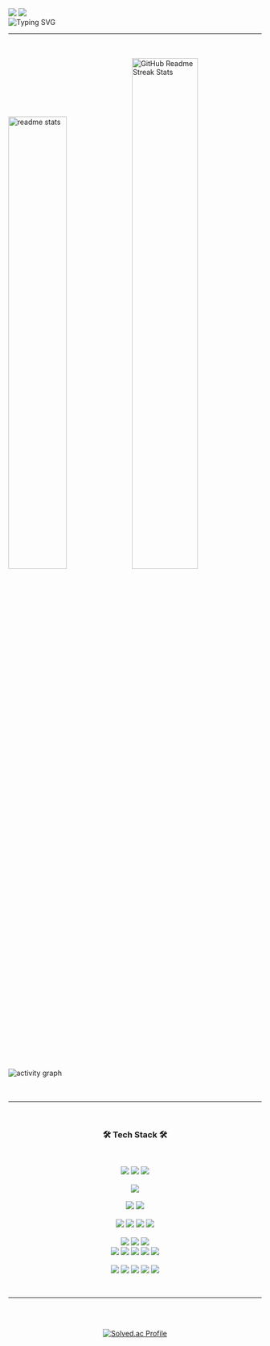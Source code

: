 <img src="https://capsule-render.vercel.app/api?type=waving&color=7FB3D5&text=&animation=twinkling&height=80">

<!-- ⭐ 대표인사: Welcome to Seojin's GitHub!👻 -->
<picture>
    <!-- 방문자가 설정한 테마가 다크모드일 경우 -->
    <source media="(prefers-color-scheme: dark)" srcset="https://readme-typing-svg.demolab.com?font=Alkatra&size=35&duration=2000&pause=100&color=61DAFB&vCenter=true&repeat=false&width=600&height=60&lines=Welcome+to+Seojin's+GitHub!%F0%9F%91%BB" />
    <!-- 방문자가 설정한 테마가 화이트모드일 경우 표시 -->
    <source media="(prefers-color-scheme: light)" srcset="https://readme-typing-svg.demolab.com?font=Alkatra&size=35&duration=2000&pause=100&color=316D7E&vCenter=true&repeat=false&width=600&height=60&lines=Welcome+to+Seojin's+GitHub!%F0%9F%91%BB" />
    <img src="https://readme-typing-svg.demolab.com?font=Alkatra&size=35&duration=2000&pause=100&color=61DAFB&vCenter=true&repeat=false&width=600&height=60&lines=Welcome+to+Seojin's+GitHub!%F0%9F%91%BB">
</picture>

<br>

<!-- ⭐ 자기소개: Backend | SangMyung+Univ. | Bachelor Student -->
<picture>
    <!-- 방문자가 설정한 테마가 다크모드일 경우 -->
    <source media="(prefers-color-scheme: dark)" srcset="https://readme-typing-svg.herokuapp.com?font=Georgia&size=18&duration=2000&pause=1&vCenter=true&repeat=false&width=500&height=80&lines=Backend+%7C+SangMyung+Univ.+%7C+Bachelor+Student" />
    <!-- 방문자가 설정한 테마가 화이트모드일 경우 -->
    <source media="(prefers-color-scheme: light)" srcset="https://readme-typing-svg.herokuapp.com?font=Georgia&color=49A4BC&size=18&duration=2000&pause=1&vCenter=true&repeat=false&width=500&height=80&lines=Backend+%7C+SangMyung+Univ.+%7C+Bachelor+Student" />
    <img src="https://readme-typing-svg.herokuapp.com?font=Georgia&color=49A4BC&size=18&duration=2000&pause=1&vCenter=true&repeat=false&width=500&height=80&lines=Backend+%7C+SangMyung+Univ.+%7C+Bachelor+Student" alt="Typing SVG" />
</picture>

<br>

---

<br>
<br>

<!-- ⭐ 깃허브 스탯: 전체 커밋, 전체 PR, 전체 이슈 ETC. -->
<picture>
    <!-- 방문자가 설정한 테마가 다크모드일 경우 -->
    <source media="(prefers-color-scheme: dark)" srcset="https://github-readme-stats.vercel.app/api?username=SeoJin-L-ee&show_icons=true&theme=react" />
    <!-- 방문자가 설정한 테마가 화이트모드일 경우 -->
    <source media="(prefers-color-scheme: light)" srcset="https://github-readme-stats.vercel.app/api?username=SeoJin-L-ee&show_icons=true&text_color=3D899E&bg_color=E5F0F7&border_color=565A5C&theme=react" />
    <img src="https://github-readme-stats.vercel.app/api?username=SeoJin-L-ee&show_icons=true&theme=react" width=48% alt="readme stats" />
</picture>

<!-- ⭐ 깃허브 연속 스탯 (Current Streak 기준: 주 단위) -->
<picture>
    <!-- 방문자가 설정한 테마가 다크모드일 경우 -->
    <source media="(prefers-color-scheme: dark)" srcset="https://streak-stats.demolab.com/?user=SeoJin-L-ee&theme=react&fire=9FE7FC&mode=weekly" />
    <!-- 방문자가 설정한 테마가 화이트모드일 경우 -->
    <source media="(prefers-color-scheme: light)" srcset="https://streak-stats.demolab.com/?user=SeoJin-L-ee&theme=react&background=E5F0F7&border=565A5C&stroke=565A5C&fire=9FE7FC&currStreakNum=3D899E&sideNums=3D899E&currStreakLabel=3D899E&sideLabels=3D899E&dates=282828&mode=weekly" />
    <img src="https://streak-stats.demolab.com/?user=SeoJin-L-ee&theme=react&mode=weekly" width=51% alt="GitHub Readme Streak Stats" />
</picture>

<br>
<br>

<!-- ⭐ 1주 간의 기여도 그래프 -->
<picture>
    <!-- 방문자가 설정한 테마가 다크모드일 경우 -->
    <source media="(prefers-color-scheme: dark)" srcset="https://github-readme-activity-graph.vercel.app/graph?username=SeoJin-L-ee&theme=react&radius=8" />
    <!-- 방문자가 설정한 테마가 화이트모드일 경우 -->
    <source media="(prefers-color-scheme: light)" srcset="https://github-readme-activity-graph.vercel.app/graph?username=SeoJin-L-ee&bg_color=E5F0F7&color=316D7E&title_color=316D7E&point=3D899E&border_color=000000&theme=react&radius=8&grid=316D7E" />
    <img src="https://github-readme-activity-graph.vercel.app/graph?username=SeoJin-L-ee&theme=react&radius=8" alt="activity graph" />
</picture>

<br>
<br>
<br>

---

<br>

<!-- ⭐ 기술 스택 (언어부터 툴까지) -->
<h3 align="center"> 🛠️ Tech Stack 🛠️</h3>
<br>
<p align="center">
    <img src="https://img.shields.io/badge/Java-007396?style=flat&logo=Java&logoColor=white"> 
    <img src="https://img.shields.io/badge/Python-3776AB?style=flat&logo=Python&logoColor=white">
    <img src="https://img.shields.io/badge/C-A8B9CC?style=flat&logo=C&logoColor=white"> 
    <br> <br>
    <img src="https://img.shields.io/badge/SpringBoot-6DB33F?style=flat&logo=SpringBoot&logoColor=white"> 
    <br> <br>
    <img src="https://img.shields.io/badge/MySQL-4479A1?style=flat&logo=MySQL&logoColor=white"> 
    <img src="https://img.shields.io/badge/PostgreSQL-4169E1?style=flat&logo=postgresql&logoColor=white">
    <br> <br>
    <img src="https://img.shields.io/badge/Nginx-009639?style=flat&logo=Nginx&logoColor=white">
    <img src="https://img.shields.io/badge/Docker-2496ED?style=flat&logo=Docker&logoColor=white">
    <img src="https://img.shields.io/badge/Docker Compose-384d54?style=flat&logo=DockerCompose&logoColor=white">
    <img src="https://img.shields.io/badge/Github Actions-2088FF?style=flat&logo=GithubActions&logoColor=white">
    <br> <br>
    <img src="https://img.shields.io/badge/AWS-232F3E?style=flat&logo=AWS&logoColor=white"> 
    <img src="https://img.shields.io/badge/Amazon IAM-E53E3E?style=flat&logo=AmazonIAM&logoColor=white">
    <img src="https://img.shields.io/badge/Amazon Route53-8C4FFF?style=flat&logo=AmazonRoute53&logoColor=white">
    <br>
    <img src="https://img.shields.io/badge/Amazon EC2-FF9900?style=flat&logo=AmazonEC2&logoColor=white">
    <img src="https://img.shields.io/badge/Amazon ECS-FF9900?style=flat&logo=AmazonECS&logoColor=white">
    <img src="https://img.shields.io/badge/Amazon ECR-FF9900?style=flat&logo=AmazonECR&logoColor=white">
    <img src="https://img.shields.io/badge/Amazon RDS-527FFF?style=flat&logo=AmazonRDS&logoColor=white">
    <img src="https://img.shields.io/badge/Amazon S3-569A31?style=flat&logo=AmazonS3&logoColor=white">
    <br> <br>
    <img src="https://img.shields.io/badge/Git-F05032?style=flat&logo=Git&logoColor=white">
    <img src="https://img.shields.io/badge/GitHub-333664?style=flat&logo=GitHub&logoColor=white">
    <img src="https://img.shields.io/badge/Notion-000000?style=flat&logo=Notion&logoColor=white">
    <img src="https://img.shields.io/badge/Swagger-85EA2D?style=flat&logo=Swagger&logoColor=white">
    <img src="https://img.shields.io/badge/Figma-F24E1E?style=flat&logo=Figma&logoColor=white">
</p>

<br>

---

<br>
<br>

<!-- ⭐ 백준 티어표 (solved.ac) -->
<p align="center">
    <a href="https://solved.ac/gwakamoli/" target="_blank">
        <img src="http://mazassumnida.wtf/api/v2/generate_badge?boj=gwakamoli" alt="Solved.ac Profile" />
    </a>
</p>

<br>
